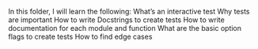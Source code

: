 In this folder, I will learn the following:
What’s an interactive test
Why tests are important
How to write Docstrings to create tests
How to write documentation for each module and function
What are the basic option flags to create tests
How to find edge cases
